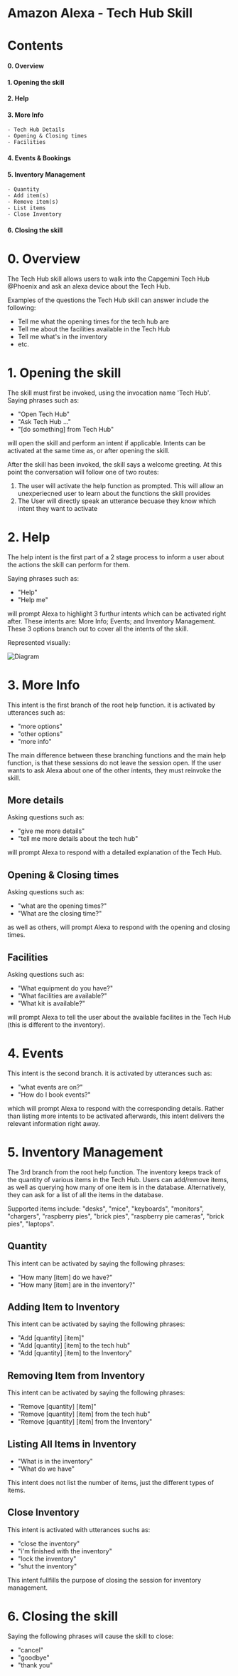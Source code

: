 # Amazon Alexa - Tech Hub Skill

# Contents

####  0. Overview

####  1. Opening the skill

####  2. Help

####  3. More Info
    - Tech Hub Details
    - Opening & Closing times
    - Facilities
    
####  4. Events & Bookings

####  5. Inventory Management
    - Quantity
    - Add item(s)
    - Remove item(s)
    - List items
    - Close Inventory

####  6. Closing the skill


# 0. Overview

The Tech Hub skill allows users to walk into the Capgemini Tech Hub @Phoenix and ask an alexa device about the Tech Hub. 

Examples of the questions the Tech Hub skill can answer include the following:

- Tell me what the opening times for the tech hub are
- Tell me about the facilities available in the Tech Hub
- Tell me what's in the inventory
- etc.

# 1. Opening the skill

The skill must first be invoked, using the invocation name 'Tech Hub'.
Saying phrases such as:

- "Open Tech Hub"
- "Ask Tech Hub ..."
- "[do something] from Tech Hub"

will open the skill and perform an intent if applicable. Intents can be activated at the same time as, or after opening the skill.

After the skill has been invoked, the skill says a welcome greeting. At this point the conversation will follow one of two routes:
1. The user will activate the help function as prompted. This will allow an unexperiecned user to learn about the functions the skill provides
2. The User will directly speak an utterance becuase they know which intent they want to activate



# 2. Help

The help intent is the first part of a 2 stage process to inform a user about the actions the skill can perform for them.  

Saying phrases such as:

- "Help"
- "Help me"

will prompt Alexa to highlight 3 furthur intents which can be activated right after. These intents are: More Info; Events; and Inventory Management. These 3 options branch out to cover all the intents of the skill.

Represented visually:

![Diagram](https://github.com/OnwardPyrite/Amazon-web-services/blob/master/TechHub_Skill/diagram-alexa.PNG)

# 3. More Info

This intent is the first branch of the root help function. it is activated by utterances such as:

- "more options"
- "other options"
- "more info"

The main difference between these branching functions and the main help function, is that these sessions do not leave the session open. If the user wants to ask Alexa about one of the other intents, they must reinvoke the skill.

## More details

Asking questions such as:

- "give me more details"
- "tell me more details about the tech hub"

will prompt Alexa to respond with a detailed explanation of the Tech Hub.

## Opening & Closing times

Asking questions such as:

- "what are the opening times?"
- "What are the closing time?"

as well as others, will prompt Alexa to respond with the opening and closing times.

## Facilities

Asking questions such as:

- "What equipment do you have?"
- "What facilities are available?"
- "What kit is available?"

will prompt Alexa to tell the user about the available facilites in the Tech Hub (this is different to the inventory).

# 4. Events

This intent is the second branch. it is activated by utterances such as:

- "what events are on?"
- "How do I book events?"

which will prompt Alexa to respond with the corresponding details. Rather than listing more intents to be activated afterwards, this intent delivers the relevant information right away. 

# 5. Inventory Management

The 3rd branch from the root help function. The inventory keeps track of the quantity of various items in the Tech Hub. Users can add/remove items, as well as querying how many of one item is in the database. Alternatively, they can ask for a list of all the items in the database.

Supported items include:    "desks", "mice", "keyboards", "monitors", "chargers", "raspberry pies", "brick pies", "raspberry pie cameras", "brick pies", "laptops".


## Quantity

This intent can be activated by saying the following phrases:

- "How many [item] do we have?"
- "How many [item] are in the inventory?"


## Adding Item to Inventory

This intent can be activated by saying the following phrases:

- "Add [quantity] [item]"
- "Add [quantity] [item] to the tech hub" 
- "Add [quantity] [item] to the Inventory"


## Removing Item from Inventory

This intent can be activated by saying the following phrases:

- "Remove [quantity] [item]"
- "Remove [quantity] [item] from the tech hub" 
- "Remove [quantity] [item] from the Inventory"


## Listing All Items in Inventory

- "What is in the inventory"
- "What do we have"

This intent does not list the number of items, just the different types of items.


## Close Inventory

This intent is activated with utterances suchs as:

- "close the inventory"
- "i'm finished with the inventory"
- "lock the inventory"
- "shut the inventory"

This intent fullfills the purpose of closing the session for inventory management.

# 6. Closing the skill

Saying the following phrases will cause the skill to close:

- "cancel"
- "goodbye"
- "thank you"

